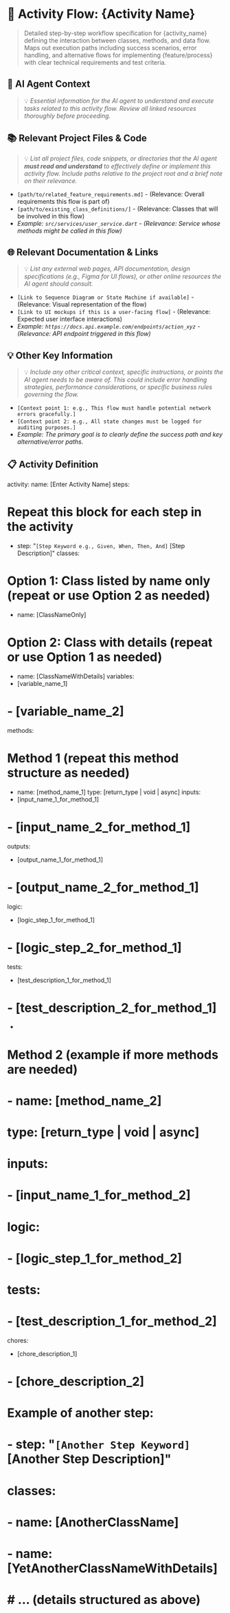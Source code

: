 # 🔄 Activity Flow: {Activity Name}

> Detailed step-by-step workflow specification for {activity_name} defining the interaction between classes, methods, and data flow. Maps out execution paths including success scenarios, error handling, and alternative flows for implementing {feature/process} with clear technical requirements and test criteria.

<!-- IMPORTANT: This template is for defining activity flows, often in a YAML-like structure. Ensure the 'name' field under 'activity' is updated to match the specific context. -->

## 🤖 AI Agent Context
> 💡 *Essential information for the AI agent to understand and execute tasks related to this activity flow. Review all linked resources thoroughly before proceeding.*

## 📚 Relevant Project Files & Code
> 💡 *List all project files, code snippets, or directories that the AI agent **must read and understand** to effectively define or implement this activity flow. Include paths relative to the project root and a brief note on their relevance.*
*   `[path/to/related_feature_requirements.md]` - (Relevance: Overall requirements this flow is part of)
*   `[path/to/existing_class_definitions/]` - (Relevance: Classes that will be involved in this flow)
*   *Example: `src/services/user_service.dart` - (Relevance: Service whose methods might be called in this flow)*

## 🌐 Relevant Documentation & Links
> 💡 *List any external web pages, API documentation, design specifications (e.g., Figma for UI flows), or other online resources the AI agent should consult.*
*   `[Link to Sequence Diagram or State Machine if available]` - (Relevance: Visual representation of the flow)
*   `[Link to UI mockups if this is a user-facing flow]` - (Relevance: Expected user interface interactions)
*   *Example: `https://docs.api.example.com/endpoints/action_xyz` - (Relevance: API endpoint triggered in this flow)*

## 💡 Other Key Information
> 💡 *Include any other critical context, specific instructions, or points the AI agent needs to be aware of. This could include error handling strategies, performance considerations, or specific business rules governing the flow.*
*   `[Context point 1: e.g., This flow must handle potential network errors gracefully.]`
*   `[Context point 2: e.g., All state changes must be logged for auditing purposes.]`
*   *Example: The primary goal is to clearly define the success path and key alternative/error paths.*

## 📋 Activity Definition

activity:
name: [Enter Activity Name]
steps:
# Repeat this block for each step in the activity
- step: "`[Step Keyword e.g., Given, When, Then, And]` [Step Description]"
classes:
# Option 1: Class listed by name only (repeat or use Option 2 as needed)
- name: [ClassNameOnly]
# Option 2: Class with details (repeat or use Option 1 as needed)
- name: [ClassNameWithDetails]
variables:
- [variable_name_1]
# - [variable_name_2]
methods:
# Method 1 (repeat this method structure as needed)
- name: [method_name_1]
type: [return_type | void | async]
inputs:
- [input_name_1_for_method_1]
# - [input_name_2_for_method_1]
outputs:
- [output_name_1_for_method_1]
# - [output_name_2_for_method_1]
logic:
- [logic_step_1_for_method_1]
# - [logic_step_2_for_method_1]
tests:
- [test_description_1_for_method_1]
# - [test_description_2_for_method_1]
-
# Method 2 (example if more methods are needed)
# - name: [method_name_2]
#   type: [return_type | void | async]
#   inputs:
#     - [input_name_1_for_method_2]
#   logic:
#     - [logic_step_1_for_method_2]
#   tests:
#     - [test_description_1_for_method_2]
chores:
- [chore_description_1]
# - [chore_description_2]
# Example of another step:
# - step: "`[Another Step Keyword]` [Another Step Description]"
#   classes:
#     - name: [AnotherClassName]
#     - name: [YetAnotherClassNameWithDetails]
#       # ... (details structured as above)